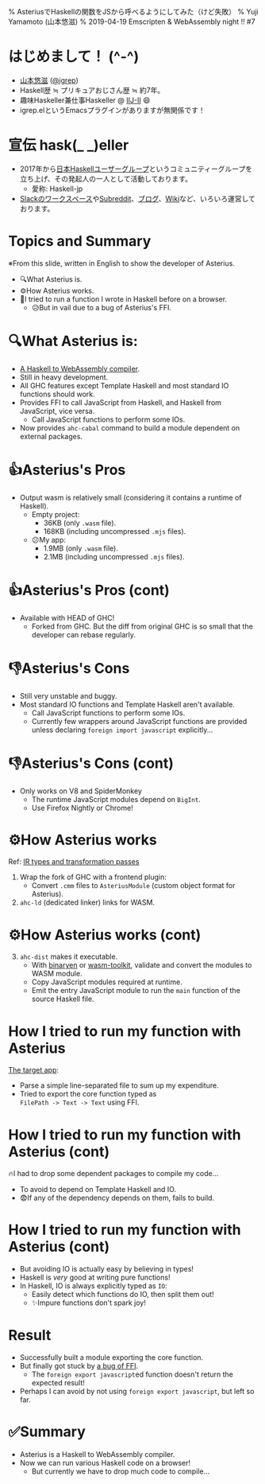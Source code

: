% AsteriusでHaskellの関数をJSから呼べるようにしてみた（けど失敗）
% Yuji Yamamoto (山本悠滋)
% 2019-04-19 Emscripten & WebAssembly night !! #7

# はじめまして！ (\^-\^)

- [山本悠滋](https://twitter.com/igrep) ([\@igrep](https://twitter.com/igrep))
- Haskell歴 ≒ プリキュアおじさん歴 ≒ 約7年。
- 趣味Haskeller兼仕事Haskeller @ [IIJ-II](https://www.iij-ii.co.jp/) 😄
- igrep.elというEmacsプラグインがありますが無関係です！

# 宣伝 hask(\_ \_)eller

- 2017年から[日本Haskellユーザーグループ](https://haskell.jp/)というコミュニティーグループを立ち上げ、その発起人の一人として活動しております。
    - 愛称: Haskell-jp
- [Slackのワークスペース](https://join.slack.com/t/haskell-jp/shared_invite/enQtNDY4Njc1MTA5MDQxLTAzZGNkZDlkMWYxZDRlODI3NmNlNTQ1ZDc3MjQxNzg3OTg4YzUzNmUyNmU5YWVkMjFmMjFjYzk1OTE3Yzg4ZTM)や[Subreddit](https://www.reddit.com/r/haskell_jp/)、[ブログ](https://haskell.jp/)、[Wiki](http://wiki.haskell.jp/)など、いろいろ運営しております。

# Topics and Summary

※From this slide, written in English to show the developer of Asterius.

- 🔍What Asterius is.
- ⚙️How Asterius works.
- 💪I tried to run a function I wrote in Haskell before on a browser.
    - 😥But in vail due to a bug of Asterius's FFI.

# 🔍What Asterius is:

- [A Haskell to WebAssembly compiler](https://github.com/tweag/asterius).
- Still in heavy development.
- All GHC features except Template Haskell and most standard IO functions should work.
- Provides FFI to call JavaScript from Haskell, and Haskell from JavaScript, vice versa.
    - Call JavaScript functions to perform some IOs.
- Now provides `ahc-cabal` command to build a module dependent on external packages.

# 👍Asterius's Pros

- Output wasm is relatively small (considering it contains a runtime of Haskell).
    - Empty project:
        - 36KB (only `.wasm` file).
        - 168KB (including uncompressed `.mjs` files).
    - 😕My app:
        - 1.9MB (only `.wasm` file).
        - 2.1MB (including uncompressed `.mjs` files).

# 👍Asterius's Pros (cont)

- Available with HEAD of GHC!
    - Forked from GHC. But the diff from original GHC is so small that the developer can rebase regularly.

# 👎Asterius's Cons

- Still very unstable and buggy.
- Most standard IO functions and Template Haskell aren't available.
    - Call JavaScript functions to perform some IOs.
    - Currently few wrappers around JavaScript functions are provided unless declaring `foreign import javascript` explicitly...

# 👎Asterius's Cons (cont)

- Only works on V8 and SpiderMonkey
    - The runtime JavaScript modules depend on `BigInt`.
    - Use Firefox Nightly or Chrome!

# ⚙️How Asterius works

Ref: [IR types and transformation passes](https://tweag.github.io/asterius/ir/)

1. Wrap the fork of GHC with a frontend plugin:
    - Convert `.cmm` files to `AsteriusModule` (custom object format for Asterius).
1. `ahc-ld` (dedicated linker) links for WASM.

# ⚙️How Asterius works (cont)

3. `ahc-dist` makes it executable.
    - With [binaryen](https://github.com/WebAssembly/binaryen) or [wasm-toolkit](https://github.com/tweag/asterius/tree/master/wasm-toolkit), validate and convert the modules to WASM module.
    - Copy JavaScript modules required at runtime.
    - Emit the entry JavaScript module to run the `main` function of the source Haskell file.

# How I tried to run my function with Asterius

[The target app](https://github.com/igrep/igrep-cashbook/tree/master/hs2):

- Parse a simple line-separated file to sum up my expenditure.
- Tried to export the core function typed as  
  `FilePath -> Text -> Text` using FFI.

# How I tried to run my function with Asterius (cont)

🔥I had to drop some dependent packages to compile my code...

- To avoid to depend on Template Haskell and IO.
- 😨If any of the dependency depends on them, fails to build.

# How I tried to run my function with Asterius (cont)

- But avoiding IO is actually easy by believing in types!
- Haskell is *very* good at writing pure functions!
- In Haskell, IO is always explicitly typed as `IO`:
    - Easily detect which functions do IO, then split them out!
    - ✨Impure functions don't spark joy!

# Result

- Successfully built a module exporting the core function.
- But finally got stuck by [a bug of FFI](https://github.com/tweag/asterius/issues/105).
    - The `foreign export javascript`ed function doesn't return the expected result!
- Perhaps I can avoid by not using `foreign export javascript`, but left so far.

# ✅Summary

- Asterius is a Haskell to WebAssembly compiler.
- Now we can run various Haskell code on a browser!
    - But currently we have to drop much code to compile...
